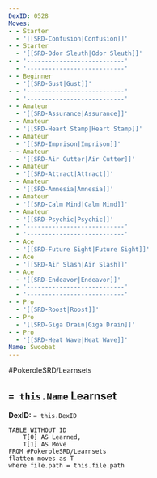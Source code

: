 ```yaml
---
DexID: 0528
Moves:
- - Starter
  - '[[SRD-Confusion|Confusion]]'
- - Starter
  - '[[SRD-Odor Sleuth|Odor Sleuth]]'
- - '---------------------------'
  - '---------------------------'
- - Beginner
  - '[[SRD-Gust|Gust]]'
- - '---------------------------'
  - '---------------------------'
- - Amateur
  - '[[SRD-Assurance|Assurance]]'
- - Amateur
  - '[[SRD-Heart Stamp|Heart Stamp]]'
- - Amateur
  - '[[SRD-Imprison|Imprison]]'
- - Amateur
  - '[[SRD-Air Cutter|Air Cutter]]'
- - Amateur
  - '[[SRD-Attract|Attract]]'
- - Amateur
  - '[[SRD-Amnesia|Amnesia]]'
- - Amateur
  - '[[SRD-Calm Mind|Calm Mind]]'
- - Amateur
  - '[[SRD-Psychic|Psychic]]'
- - '---------------------------'
  - '---------------------------'
- - Ace
  - '[[SRD-Future Sight|Future Sight]]'
- - Ace
  - '[[SRD-Air Slash|Air Slash]]'
- - Ace
  - '[[SRD-Endeavor|Endeavor]]'
- - '---------------------------'
  - '---------------------------'
- - Pro
  - '[[SRD-Roost|Roost]]'
- - Pro
  - '[[SRD-Giga Drain|Giga Drain]]'
- - Pro
  - '[[SRD-Heat Wave|Heat Wave]]'
Name: Swoobat
---
```


#PokeroleSRD/Learnsets

## `= this.Name` Learnset

**DexID:** `= this.DexID`

```dataview
TABLE WITHOUT ID
    T[0] AS Learned,
    T[1] AS Move
FROM #PokeroleSRD/Learnsets
flatten moves as T
where file.path = this.file.path
```
